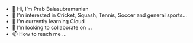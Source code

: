 - 👋 Hi, I’m Prab Balasubramanian
- 👀 I’m interested in Cricket, Squash, Tennis, Soccer and general sports...
- 🌱 I’m currently learning Cloud
- 💞️ I’m looking to collaborate on ...
- 📫 How to reach me ...

<!---
prabbala/prabbala is a ✨ special ✨ repository because its `README.md` (this file) appears on your GitHub profile.
You can click the Preview link to take a look at your changes.
--->
